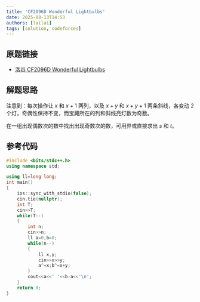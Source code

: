 ```yaml
---
title: 'CF2096D Wonderful Lightbulbs'
date: 2025-08-13T14:53
authors: [lailai]
tags: [solution, codeforces]
---
```


## 原题链接

- [洛谷 CF2096D Wonderful Lightbulbs](https://www.luogu.com.cn/problem/CF2096D)

<!-- truncate -->

## 解题思路

注意到：每次操作让 $x$ 和 $x+1$ 两列，以及 $x+y$ 和 $x+y+1$ 两条斜线，各变动 $2$ 个灯，奇偶性保持不变，而宝藏所在的列和斜线亮灯数为奇数。

在一组出现偶数次的数中找出出现奇数次的数，可用异或直接求出 $s$ 和 $t$。

## 参考代码

```cpp
#include <bits/stdc++.h>
using namespace std;

using ll=long long;
int main()
{
	ios::sync_with_stdio(false);
	cin.tie(nullptr);
	int T;
	cin>>T;
	while(T--)
	{
		int n;
		cin>>n;
		ll a=0,b=0;
		while(n--)
		{
			ll x,y;
			cin>>x>>y;
			a^=x;b^=x+y;
		}
		cout<<a<<' '<<b-a<<'\n';
	}
	return 0;
}
```
